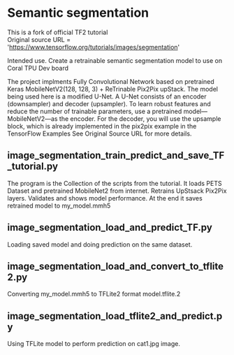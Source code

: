 # Semantic segmentation 
This is a fork of official TF2 tutorial <BR>
Original source URL = 'https://www.tensorflow.org/tutorials/images/segmentation' <BR>

Intended use. Create a retrainable semantic segmentation model to use on Coral TPU Dev board <BR>

The project implments Fully Convolutional Network based on pretrained Keras MobileNetV2(128, 128, 3) + ReTrinable Pix2Pix upStack.
The model being used here is a modified U-Net. A U-Net consists of an encoder (downsampler) and decoder (upsampler). To learn robust features and reduce the number of trainable parameters, use a pretrained model—MobileNetV2—as the encoder. For the decoder, you will use the upsample block, which is already implemented in the pix2pix example in the TensorFlow Examples
See Original Source URL for more details.

## image_segmentation_train_predict_and_save_TF_tutorial.py   <BR>
The program is the Collection of the scripts from the tutorial. 
It loads PETS Dataset and pretrained MobileNet2 from internet.
Retrains UpStsack Pix2Pix layers.
Validates and shows model performance.
At the end it saves retrained model to my_model.mmh5

## image_segmentation_load_and_predict_TF.py <BR>
Loading saved model and doing prediction on the same dataset.
 
## image_segmentation_load_and_convert_to_tflite2.py <BR>  
Converting my_model.mmh5 to TFLite2 format model.tflite.2

## image_segmentation_load_tflite2_and_predict.py  <BR>
Using TFLite model to perform prediction on cat1.jpg image.
<BR>
<BR>


